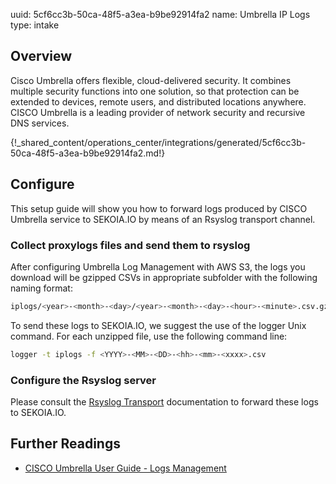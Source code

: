uuid: 5cf6cc3b-50ca-48f5-a3ea-b9be92914fa2
name: Umbrella IP Logs
type: intake

## Overview
Cisco Umbrella offers flexible, cloud-delivered security. It combines multiple security functions into one solution, so that protection can be extended to devices, remote users, and distributed locations anywhere. CISCO Umbrella is a leading provider of network security and recursive DNS services.

{!_shared_content/operations_center/integrations/generated/5cf6cc3b-50ca-48f5-a3ea-b9be92914fa2.md!}

## Configure
This setup guide will show you how to forward logs produced by CISCO Umbrella service to SEKOIA.IO by means of an Rsyslog transport channel.

### Collect proxylogs files and send them to rsyslog
After configuring Umbrella Log Management with AWS S3, the logs you download will be gzipped CSVs in appropriate subfolder with the following naming format:

```bash
iplogs/<year>-<month>-<day>/<year>-<month>-<day>-<hour>-<minute>.csv.gz
```

To send these logs to SEKOIA.IO, we suggest the use of the logger Unix command. For each unzipped file, use the following command line:

```bash
logger -t iplogs -f <YYYY>-<MM>-<DD>-<hh>-<mm>-<xxxx>.csv
```

### Configure the Rsyslog server
Please consult the [Rsyslog Transport](../../../../ingestion_methods/rsyslog/) documentation to forward these logs to SEKOIA.IO.


## Further Readings
- [CISCO Umbrella User Guide - Logs Management](https://docs.umbrella.com/deployment-umbrella/docs/log-management)

